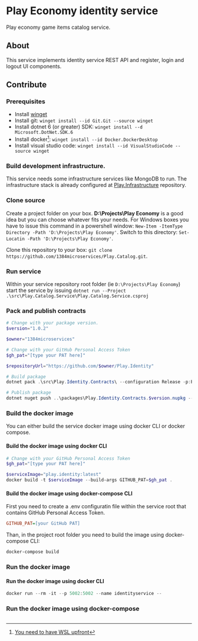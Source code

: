 # Play Economy identity service
Play economy game items catalog service.

## About
This service implements identity service REST API and register, login and logout UI components.

## Contribute
### Prerequisites
* Install [winget](https://learn.microsoft.com/en-us/windows/package-manager/winget/)
* Install git: `winget install --id Git.Git --source winget`
* Install dotnet 6 (or greater) SDK: `winget install --d Microsoft.DotNet.SDK.6`
* Install docker[^wsl]: `winget install --id Docker.DockerDesktop`
* Install visual studio code: `winget install --id VisualStudioCode --source winget`

### Build development infrastructure.
This service needs some infrastructure services like MongoDB to run. The infrastructure stack is already configured at [Play.Infrastructure](https://github.com/1384microservices/Play.Infrastructure) repository.

### Clone source
Create a project folder on your box. **D:\Projects\Play Economy** is a good idea but you can choose whatever fits your needs. For Windows boxes you have to issue this command in a powershell window: `New-Item -ItemType Directory -Path 'D:\Projects\Play Economy'`. Switch to this directory: `Set-Locatin -Path 'D:\Projects\Play Economy'`. 

Clone this repository to your box: `git clone https://github.com/1384microservices/Play.Catalog.git`.

### Run service
Within your service repository root folder (ie `D:\Projects\Play Economy`) start the service by issuing `dotnet run --Project .\src\Play.Catalog.Service\Play.Catalog.Service.csproj`

### Pack and publish contracts
```powershell
# Change with your package version.
$version="1.0.2"

$owner="1384microservices"

# Change with your GitHub Personal Access Token
$gh_pat="[type your PAT here]"

$repositoryUrl="https://github.com/$owner/Play.Identity"

# Build package
dotnet pack .\src\Play.Identity.Contracts\ --configuration Release -p:PackageVersion=$version -p:RepositoryUrl=$repositoryUrl -o ..\packages\

# Publish package
dotnet nuget push ..\packages\Play.Identity.Contracts.$version.nupkg --api-key $gh_pat --source "github"
```

### Build the docker image
You can either build the service docker image using docker CLI or docker compose.

#### Build the docker image using docker CLI
```powershell
# Change with your GitHub Personal Access Token
$gh_pat="[type your PAT here]"

$serviceImage="play.identity:latest"
docker build -t $serviceImage --build-args GITHUB_PAT=$gh_pat .
```

#### Build the docker image using docker-compose CLI
First you need to create a .env configuratin file within the service root that contains GitHub Personal Access Token.
```ini
GITHUB_PAT=[your GitHub PAT]
```
Than, in the project root folder you need to build the image using docker-compose CLI:

```powershell
docker-compose build
```

### Run the docker image
#### Run the docker image using docker CLI
```powershell
docker run --rm -it --p 5002:5002 --name identityservice --
```

### Run the docker image using docker-compose
```powershell
```

[^wsl]:[You need to have WSL upfront](https://learn.microsoft.com/en-us/windows/wsl/)